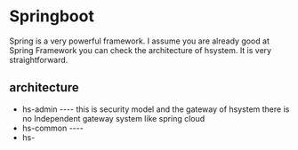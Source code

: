 # Springboot
Spring is a very powerful framework. I assume you are already good at Spring Framework
you can check the architecture of hsystem.
It is very straightforward.
## architecture
- hs-admin ---- this is security model and the gateway of hsystem
there is no Independent gateway system like spring cloud
- hs-common ---- 
- hs-